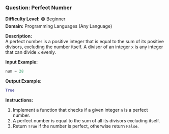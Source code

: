 ### **Question: Perfect Number**

**Difficulty Level:** 🟢 Beginner  
**Domain:** Programming Languages (Any Language)

**Description:**  
A perfect number is a positive integer that is equal to the sum of its positive divisors, excluding the number itself. A divisor of an integer `x` is any integer that can divide `x` evenly.

**Input Example:**

```python
num = 28
```

**Output Example:**

```python
True
```

**Instructions:**

1. Implement a function that checks if a given integer `n` is a perfect number.
2. A perfect number is equal to the sum of all its divisors excluding itself.
3. Return `True` if the number is perfect, otherwise return `False`.
